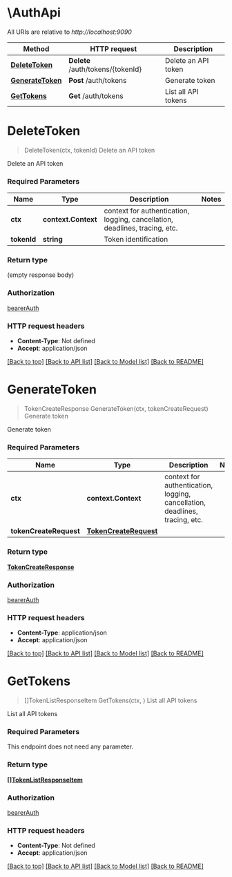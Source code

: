 # \AuthApi

All URIs are relative to *http://localhost:9090*

Method | HTTP request | Description
------------- | ------------- | -------------
[**DeleteToken**](AuthApi.md#DeleteToken) | **Delete** /auth/tokens/{tokenId} | Delete an API token
[**GenerateToken**](AuthApi.md#GenerateToken) | **Post** /auth/tokens | Generate token
[**GetTokens**](AuthApi.md#GetTokens) | **Get** /auth/tokens | List all API tokens


# **DeleteToken**
> DeleteToken(ctx, tokenId)
Delete an API token

Delete an API token

### Required Parameters

Name | Type | Description  | Notes
------------- | ------------- | ------------- | -------------
 **ctx** | **context.Context** | context for authentication, logging, cancellation, deadlines, tracing, etc.
  **tokenId** | **string**| Token identification | 

### Return type

 (empty response body)

### Authorization

[bearerAuth](../README.md#bearerAuth)

### HTTP request headers

 - **Content-Type**: Not defined
 - **Accept**: application/json

[[Back to top]](#) [[Back to API list]](../README.md#documentation-for-api-endpoints) [[Back to Model list]](../README.md#documentation-for-models) [[Back to README]](../README.md)

# **GenerateToken**
> TokenCreateResponse GenerateToken(ctx, tokenCreateRequest)
Generate token

Generate token

### Required Parameters

Name | Type | Description  | Notes
------------- | ------------- | ------------- | -------------
 **ctx** | **context.Context** | context for authentication, logging, cancellation, deadlines, tracing, etc.
  **tokenCreateRequest** | [**TokenCreateRequest**](TokenCreateRequest.md)|  | 

### Return type

[**TokenCreateResponse**](TokenCreateResponse.md)

### Authorization

[bearerAuth](../README.md#bearerAuth)

### HTTP request headers

 - **Content-Type**: application/json
 - **Accept**: application/json

[[Back to top]](#) [[Back to API list]](../README.md#documentation-for-api-endpoints) [[Back to Model list]](../README.md#documentation-for-models) [[Back to README]](../README.md)

# **GetTokens**
> []TokenListResponseItem GetTokens(ctx, )
List all API tokens

List all API tokens

### Required Parameters
This endpoint does not need any parameter.

### Return type

[**[]TokenListResponseItem**](TokenListResponseItem.md)

### Authorization

[bearerAuth](../README.md#bearerAuth)

### HTTP request headers

 - **Content-Type**: Not defined
 - **Accept**: application/json

[[Back to top]](#) [[Back to API list]](../README.md#documentation-for-api-endpoints) [[Back to Model list]](../README.md#documentation-for-models) [[Back to README]](../README.md)

